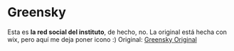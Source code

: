 # Greensky
Esta es **la red social del instituto**, de hecho, no. La original está hecha con wix, pero aquí me deja poner icono :)
Original: [Greensky Original](https://www.willyop12.wixsite.com/greensky)
